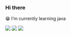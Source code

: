 ### Hi there
😁 I’m currently learning java

![](https://github-profile-summary-cards.vercel.app/api/cards/profile-details?username=xGardenDev&theme=github_dark)
![](https://github-profile-summary-cards.vercel.app/api/cards/stats?username=xGardenDev&theme=github_dark)
![](https://github-profile-summary-cards.vercel.app/api/cards/productive-time?username=xGardenDev&theme=github_dark)
